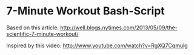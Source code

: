7-Minute Workout Bash-Script
============================

Based on this article: http://well.blogs.nytimes.com/2013/05/09/the-scientific-7-minute-workout/

Inspired by this video: http://www.youtube.com/watch?v=RgXQ7Cqmulg
